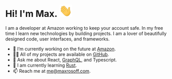 <h1>Hi! I'm Max. <img src="https://raw.githubusercontent.com/ABSphreak/ABSphreak/master/gifs/Hi.gif" width="40px" /></h1>
<p>I am a developer at Amazon working to keep your account safe. In my free time I learn new technologies by building projects. I am a lover of beautifully designed code, user interfaces, and frameworks.</p>

- 🔭 I’m currently working on the future at [Amazon](https://www.amazon.jobs/en/job_categories/software-development).
- 👨‍💻 All of my projects are available on [GitHub](https://github.com/mrrosoff).
- 💬 Ask me about React, [GraphQL](https://graphql.org/), and Typescript.
- 🧠 I am currently learning [Rust](https://www.rust-lang.org/).
- 📫 Reach me at [me@maxrosoff.com](mailto:me@maxrosoff.com).

